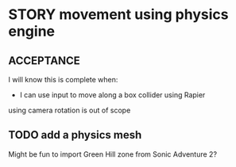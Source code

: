 # STORY movement using physics engine

## ACCEPTANCE

I will know this is complete when:

- I can use input to move along a box collider using Rapier

using camera rotation is out of scope

## TODO add a physics mesh

Might be fun to import Green Hill zone from Sonic Adventure 2?
